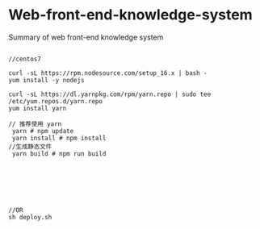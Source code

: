 # Web-front-end-knowledge-system
Summary of web front-end knowledge system
```shell

//centos7

curl -sL https://rpm.nodesource.com/setup_16.x | bash -
yum install -y nodejs

curl -sL https://dl.yarnpkg.com/rpm/yarn.repo | sudo tee /etc/yum.repos.d/yarn.repo
yum install yarn

// 推荐使用 yarn
 yarn # npm update
 yarn install # npm install
//生成静态文件
 yarn build # npm run build
 
 
 
 
 


//OR 
sh deploy.sh

```
